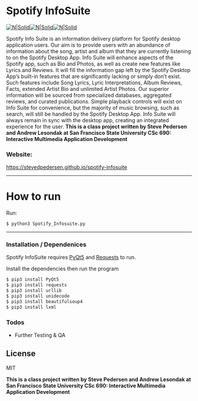 # Spotify InfoSuite

[![N|Solid](https://stevedpedersen.github.io/spotify-infosuite/img/info-icon.png)](https://stevedpedersen.github.io/spotify-infosuite)[![N|Solid](https://www.python.org/static/opengraph-icon-200x200.png)](https://www.python.org)[![N|Solid](https://avatars0.githubusercontent.com/u/159455?v=4&s=200)](https://www.riverbankcomputing.com/software/pyqt)

Spotify Info Suite is an information delivery platform for Spotify desktop application users. Our aim is to provide users with an abundance of information about the song, artist and album that they are currently listening to on the Spotify Desktop App. Info Suite will enhance aspects of the Spotify app, such as Bio and Photos, as well as create new features like Lyrics and Reviews. It will fill the information gap left by the Spotify Desktop App’s built-in features that are significantly lacking or simply don’t exist. Such features include Song Lyrics, Lyric Interpretations, Album Reviews, Facts, extended Artist Bio and unlimited Artist Photos. Our superior information will be sourced from specialized databases, aggregated reviews, and curated publications. Simple playback controls will exist on Info Suite for convenience, but the majority of music browsing, such as search, will still be handled by the Spotify Desktop App. Info Suite will always remain in sync with the desktop app, creating an integrated experience for the user. **This is a class project written by Steve Pedersen and Andrew Lesondak at San Francisco State University CSc 690: Interactive Multimedia Application Development**

### Website: 
https://stevedpedersen.github.io/spotify-infosuite

---

# How to run

Run:
```sh
$ python3 Spotify_Infosuite.py
```

---
### Installation / Dependenices

Spotify InfoSuite requires [PyQt5](https://www.riverbankcomputing.com/software/pyqt/download5) and [Requests](https://github.com/requests/requests) to run.

Install the dependencies then run the program

```sh
$ pip3 install PyQt5
$ pip3 install requests
$ pip3 install urllib
$ pip3 install unidecode
$ pip3 install beautifulsoup4
$ pip3 install lxml

```

### Todos

 - Further Testing & QA

License
----

MIT


**This is a class project written by Steve Pedersen and Andrew Lesondak at San Francisco State University CSc 690: Interactive Multimedia Application Development**